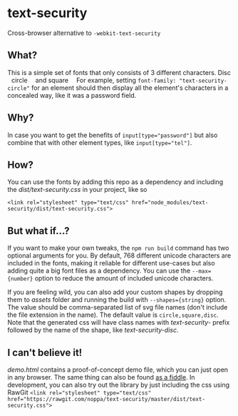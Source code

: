 # text-security
Cross-browser alternative to `-webkit-text-security`

What?
------
This is a simple set of fonts that only consists of 3 different characters.
Disc <img src="https://cdn.rawgit.com/noppa/text-security/master/assets/disc.svg" width="5px">
circle <img src="https://cdn.rawgit.com/noppa/text-security/master/assets/circle.svg" width="10px">
and square <img src="https://cdn.rawgit.com/noppa/text-security/master/assets/square.svg" width="10px"> For example, setting `font-family: "text-security-circle"` for an element
should then display all the element's characters in a concealed way, like it was a password field.



 **Why?**
 ------
 In case you want to get the benefits of `input[type="password"]` but also
 combine that with other element types, like `input[type="tel"]`.




 **How?**
 ------
 You can use the fonts by adding this repo as a dependency and including the *dist/text-security.css* in your project, like so

 `<link rel="stylesheet" type="text/css" href="node_modules/text-security/dist/text-security.css">`




 **But what if...?**
 ------
 If you want to make your own tweaks, the `npm run build` command has two optional arguments for you.
 By default, 768 different unicode characters are included in the fonts, making it reliable for different use-cases
 but also adding quite a big font files as a dependency. You can use the `--max={number}` option to
 reduce the amount of included unicode characters.

 If you are feeling wild, you can also add your custom shapes by dropping them to *assets*
 folder and running the build with `--shapes={string}` option. The value should be comma-separated list
 of svg file names (don't include the file extension in the name). The default value is `circle,square,disc`.
 Note that the generated css will have class names with *text-security-* prefix followed by
 the name of the shape, like *text-security-disc*.




 **I can't believe it!**
 ------
 *demo.html* contains a proof-of-concept demo file, which you can just open in any browser.
 The same thing can also be found [as a fiddle](https://jsfiddle.net/449Lamue/6/).
In development, you can also try out the library by just including the css using RawGit
`<link rel="stylesheet" type="text/css" href="https://rawgit.com/noppa/text-security/master/dist/text-security.css">`




